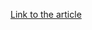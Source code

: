 [Link to the article](https://thehackernews.com/2025/08/socgholish-malware-spread-via-ad-tools.html)
